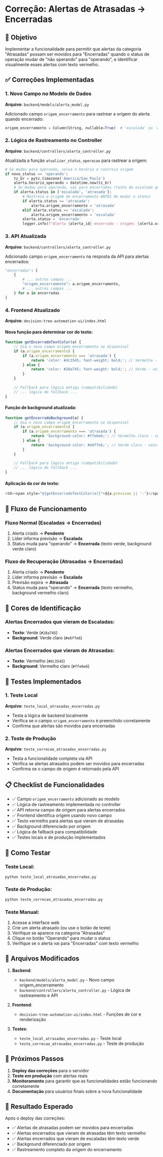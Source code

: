 # Correção: Alertas de Atrasadas → Encerradas

## 🎯 Objetivo
Implementar a funcionalidade para permitir que alertas da categoria "Atrasadas" possam ser movidos para "Encerradas" quando o status de operação mudar de "não operando" para "operando", e identificar visualmente esses alertas com texto vermelho.

## ✅ Correções Implementadas

### 1. **Novo Campo no Modelo de Dados**
**Arquivo**: `backend/models/alerta_model.py`

Adicionado campo `origem_encerramento` para rastrear a origem do alerta quando encerrado:

```python
origem_encerramento = Column(String, nullable=True)  # 'escalada' ou 'atrasada'
```

### 2. **Lógica de Rastreamento no Controller**
**Arquivo**: `backend/controllers/alerta_controller.py`

Atualizada a função `atualizar_status_operacao` para rastrear a origem:

```python
# Se mudou para operando, salva o horário e rastreia origem
if novo_status == 'operando':
    tz_br = pytz.timezone('America/Sao_Paulo')
    alerta.horario_operando = datetime.now(tz_br)
    # Se mudou para operando, vai para encerradas (tanto de escalada quanto de atrasada)
    if alerta.status in ['escalada', 'atrasada']:
        # Rastreia a origem do encerramento ANTES de mudar o status
        if alerta.status == 'atrasada':
            alerta.origem_encerramento = 'atrasada'
        elif alerta.status == 'escalada':
            alerta.origem_encerramento = 'escalada'
        alerta.status = 'encerrada'
        logger.info(f"Alerta {alerta_id} encerrado - origem: {alerta.origem_encerramento}")
```

### 3. **API Atualizada**
**Arquivo**: `backend/controllers/alerta_controller.py`

Adicionado campo `origem_encerramento` na resposta da API para alertas encerrados:

```python
"encerradas": [
    {
        # ... outros campos ...
        "origem_encerramento": a.origem_encerramento,
        # ... outros campos ...
    } for a in encerradas
]
```

### 4. **Frontend Atualizado**
**Arquivo**: `decision-tree-automation-ui/index.html`

#### Nova função para determinar cor do texto:
```javascript
function getEncerradoTextColor(a) {
    // Usa o novo campo origem_encerramento se disponível
    if (a.origem_encerramento) {
        if (a.origem_encerramento === 'atrasada') {
            return 'color: #dc3545; font-weight: bold;'; // Vermelho - veio de atrasadas
        } else {
            return 'color: #28a745; font-weight: bold;'; // Verde - veio de escaladas
        }
    }
    
    // Fallback para lógica antiga (compatibilidade)
    // ... lógica de fallback ...
}
```

#### Função de background atualizada:
```javascript
function getEncerradoBackground(a) {
    // Usa o novo campo origem_encerramento se disponível
    if (a.origem_encerramento) {
        if (a.origem_encerramento === 'atrasada') {
            return 'background-color: #ffe6e6;'; // Vermelho claro - veio de atrasadas
        } else {
            return 'background-color: #e6ffe6;'; // Verde claro - veio de escaladas
        }
    }
    
    // Fallback para lógica antiga (compatibilidade)
    // ... lógica de fallback ...
}
```

#### Aplicação da cor do texto:
```javascript
<td><span style="${getEncerradoTextColor(a)}">${a.previsao || '-'}</span></td>
```

## 🔄 Fluxo de Funcionamento

### Fluxo Normal (Escaladas → Encerradas)
1. Alerta criado → **Pendente**
2. Líder informa previsão → **Escalada**
3. Status muda para "operando" → **Encerrada** (texto verde, background verde claro)

### Fluxo de Recuperação (Atrasadas → Encerradas)
1. Alerta criado → **Pendente**
2. Líder informa previsão → **Escalada**
3. Previsão expira → **Atrasada**
4. Status muda para "operando" → **Encerrada** (texto vermelho, background vermelho claro)

## 🎨 Cores de Identificação

### Alertas Encerrados que vieram de Escaladas:
- **Texto**: Verde (`#28a745`)
- **Background**: Verde claro (`#e6ffe6`)

### Alertas Encerrados que vieram de Atrasadas:
- **Texto**: Vermelho (`#dc3545`)
- **Background**: Vermelho claro (`#ffe6e6`)

## 🧪 Testes Implementados

### 1. Teste Local
**Arquivo**: `teste_local_atrasadas_encerradas.py`
- Testa a lógica de backend localmente
- Verifica se o campo `origem_encerramento` é preenchido corretamente
- Confirma que alertas são movidos para encerradas

### 2. Teste de Produção
**Arquivo**: `teste_correcao_atrasadas_encerradas.py`
- Testa a funcionalidade completa via API
- Verifica se alertas atrasados podem ser movidos para encerradas
- Confirma se o campo de origem é retornado pela API

## 📋 Checklist de Funcionalidades

- ✅ Campo `origem_encerramento` adicionado ao modelo
- ✅ Lógica de rastreamento implementada no controller
- ✅ API retorna campo de origem para alertas encerrados
- ✅ Frontend identifica origem usando novo campo
- ✅ Texto vermelho para alertas que vieram de atrasadas
- ✅ Background diferenciado por origem
- ✅ Lógica de fallback para compatibilidade
- ✅ Testes locais e de produção implementados

## 🚀 Como Testar

### Teste Local:
```bash
python teste_local_atrasadas_encerradas.py
```

### Teste de Produção:
```bash
python teste_correcao_atrasadas_encerradas.py
```

### Teste Manual:
1. Acesse a interface web
2. Crie um alerta atrasado (ou use o botão de teste)
3. Verifique se aparece na categoria "Atrasadas"
4. Clique no botão "Operando" para mudar o status
5. Verifique se o alerta vai para "Encerradas" com texto vermelho

## 🔧 Arquivos Modificados

1. **Backend**:
   - `backend/models/alerta_model.py` - Novo campo origem_encerramento
   - `backend/controllers/alerta_controller.py` - Lógica de rastreamento e API

2. **Frontend**:
   - `decision-tree-automation-ui/index.html` - Funções de cor e renderização

3. **Testes**:
   - `teste_local_atrasadas_encerradas.py` - Teste local
   - `teste_correcao_atrasadas_encerradas.py` - Teste de produção

## 📝 Próximos Passos

1. **Deploy das correções** para o servidor
2. **Teste em produção** com alertas reais
3. **Monitoramento** para garantir que as funcionalidades estão funcionando corretamente
4. **Documentação** para usuários finais sobre a nova funcionalidade

## 🎯 Resultado Esperado

Após o deploy das correções:
- ✅ Alertas de atrasadas podem ser movidos para encerradas
- ✅ Alertas encerrados que vieram de atrasadas têm texto vermelho
- ✅ Alertas encerrados que vieram de escaladas têm texto verde
- ✅ Background diferenciado por origem
- ✅ Rastreamento completo da origem do encerramento 
